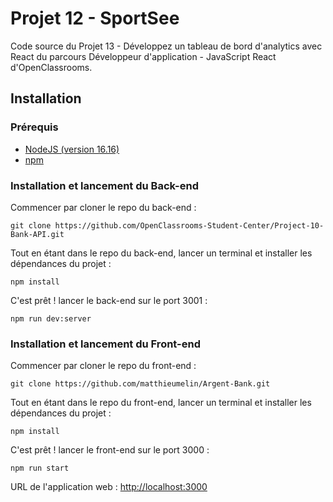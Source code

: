 # Projet 12 - SportSee

Code source du Projet 13 - Développez un tableau de bord d'analytics avec React du parcours Développeur d'application - JavaScript React d'OpenClassrooms.

## Installation
### Prérequis
- [NodeJS (version 16.16)](https://nodejs.org/en/)
- [npm](https://www.npmjs.com/)

### Installation et lancement du Back-end
Commencer par cloner le repo du back-end :

`git clone https://github.com/OpenClassrooms-Student-Center/Project-10-Bank-API.git`

Tout en étant dans le repo du back-end, lancer un terminal et installer les dépendances du projet :

`npm install`

C'est prêt ! lancer le back-end sur le port 3001 :

`npm run dev:server`

### Installation et lancement du Front-end
Commencer par cloner le repo du front-end :

`git clone https://github.com/matthieumelin/Argent-Bank.git`

Tout en étant dans le repo du front-end, lancer un terminal et installer les dépendances du projet :

`npm install`

C'est prêt ! lancer le front-end sur le port 3000 :

`npm run start`

URL de l'application web : [http://localhost:3000](http://localhost:3000)
